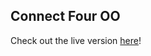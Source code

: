 ## Connect Four OO

Check out the live version [here](https://sellerscrisp.github.io/connect-four-oo/)!

#
